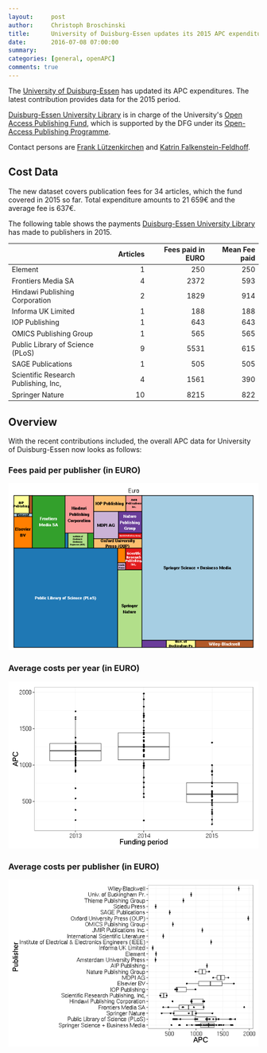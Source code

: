 ```yaml
---
layout:     post
author:     Christoph Broschinski
title:      University of Duisburg-Essen updates its 2015 APC expenditures
date:       2016-07-08 07:00:00
summary:    
categories: [general, openAPC]
comments: true
---
```





The [University of Duisburg-Essen](https://www.uni-due.de/en/index.php) has updated its APC expenditures. The latest contribution provides data for the 2015 period.

[Duisburg-Essen University Library](https://www.uni-due.de/ub/en/eindex.php) is in charge of the University's [Open Access Publishing Fund](https://www.uni-due.de/ub/en/openaccess_foerderung.shtml), which is supported by the DFG under its [Open-Access Publishing Programme](http://www.dfg.de/en/research_funding/programmes/infrastructure/lis/funding_opportunities/open_access/).

Contact persons are [Frank Lützenkirchen](mailto:frank.luetzenkirchen@uni-due.de) and [Katrin Falkenstein-Feldhoff](mailto:katrin.falkenstein-feldhoff@uni-due.de).

## Cost Data



The new dataset covers publication fees for 34 articles, which the fund covered in 2015 so far. Total expenditure amounts to 21 659€ and the average fee is 637€.

The following table shows the payments [Duisburg-Essen University Library](https://www.uni-due.de/ub/en/eindex.php) has made to publishers in 2015.


|                                     | Articles| Fees paid in EURO| Mean Fee paid|
|:------------------------------------|--------:|-----------------:|-------------:|
|Element                              |        1|               250|           250|
|Frontiers Media SA                   |        4|              2372|           593|
|Hindawi Publishing Corporation       |        2|              1829|           914|
|Informa UK Limited                   |        1|               188|           188|
|IOP Publishing                       |        1|               643|           643|
|OMICS Publishing Group               |        1|               565|           565|
|Public Library of Science (PLoS)     |        9|              5531|           615|
|SAGE Publications                    |        1|               505|           505|
|Scientific Research Publishing, Inc, |        4|              1561|           390|
|Springer Nature                      |       10|              8215|           822|

## Overview

With the recent contributions included, the overall APC data for University of Duisburg-Essen now looks as follows: 

### Fees paid per publisher (in EURO)

![plot of chunk tree_unidue_2016-07-08](/figure/tree_unidue_2016-07-08-1.png) 

###  Average costs per year (in EURO)

![plot of chunk box_unidue_year_2016-07-08](/figure/box_unidue_year_2016-07-08-1.png) 

###  Average costs per publisher (in EURO)

![plot of chunk box_unidue_publisher_2016-07-08](/figure/box_unidue_publisher_2016-07-08-1.png) 
